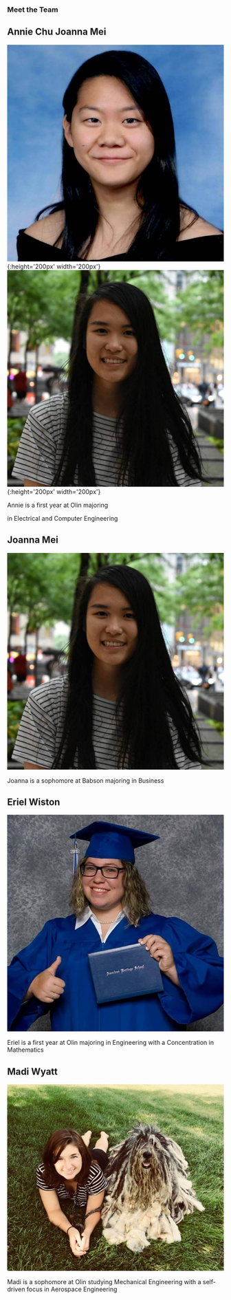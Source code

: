 ### Meet the Team

## Annie Chu                                  Joanna Mei
![](annie.jpg){:height='200px' width='200px'} ![](joanna.jpg){:height='200px' width='200px'}

Annie is a first year at Olin majoring

in Electrical and Computer Engineering

## Joanna Mei
![](joanna.jpg)

Joanna is a sophomore at Babson majoring in Business

## Eriel Wiston
![](eriel.jpg)

Eriel is a first year at Olin majoring in Engineering with a Concentration in Mathematics

## Madi Wyatt
![](madi.jpg)

Madi is a sophomore at Olin studying Mechanical Engineering with a self-driven focus in Aerospace Engineering

